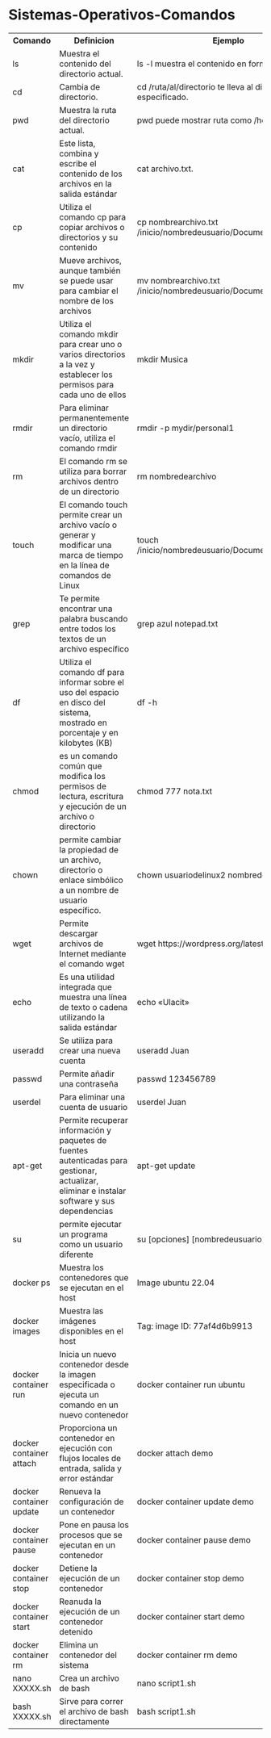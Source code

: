# Sistemas-Operativos-Comandos

<table>
  <tr>
    <th>Comando</th>
    <th>Definicion</th>
    <th>Ejemplo</th>
  </tr>
  <tr>
    <td>ls</td>
    <td>Muestra el contenido del directorio actual.</td>
    <td>ls -l muestra el contenido en formato detallado.</td>
  </tr>
  <tr>
    <td>cd</td>
    <td>Cambia de directorio.</td>
    <td>cd /ruta/al/directorio te lleva al directorio especificado.</td>
  </tr>
 <tr>
    <td>pwd</td>
    <td>Muestra la ruta del directorio actual.</td>
    <td>pwd puede mostrar ruta como /home/ulacit</td>
  </tr>
  <tr>
<td>cat</td>
<td>Este lista, combina y escribe el contenido de los archivos en la salida estándar</td>
<td>cat archivo.txt.</td>
</tr> 
<tr>
<td>cp</td>
<td>Utiliza el comando cp para copiar archivos o directorios y su contenido</td>
<td>cp nombrearchivo.txt /inicio/nombredeusuario/Documentos</td>
</tr> 
<tr>
<td>mv</td>
<td>Mueve archivos, aunque también se puede usar para cambiar el nombre de los archivos</td>
<td>mv nombrearchivo.txt /inicio/nombredeusuario/Documentos.</td>
</tr> 
<tr>
<td>mkdir</td>
<td>Utiliza el comando mkdir para crear uno o varios directorios a la vez y establecer los permisos para cada uno de ellos</td>
<td>mkdir Musica</td>
</tr> 
<tr>
<td>rmdir</td>
<td>Para eliminar permanentemente un directorio vacío, utiliza el comando rmdir</td>
<td>rmdir -p mydir/personal1</td>
</tr> 
<tr>
<td>rm</td>
<td>El comando rm se utiliza para borrar archivos dentro de un directorio</td>
<td>rm nombredearchivo</td>
</tr> 
<tr>
<td>touch</td>
<td>El comando touch permite crear un archivo vacío o generar y modificar una marca de tiempo en la línea de comandos de Linux</td>
<td>touch /inicio/nombredeusuario/Documentos/Web.html</td>
</tr> 
<tr>
<td>grep</td>
<td>Te permite encontrar una palabra buscando entre todos los textos de un archivo específico</td>
<td>grep azul notepad.txt</td>
</tr> 
<tr>
<td>df</td>
<td>Utiliza el comando df para informar sobre el uso del espacio en disco del sistema, mostrado en porcentaje y en kilobytes (KB)</td>
<td>df -h</td>
</tr> 
<tr>
<td>chmod</td>
<td>es un comando común que modifica los permisos de lectura, escritura y ejecución de un archivo o directorio</td>
<td>chmod 777 nota.txt</td>
</tr> 
<tr>
<td>chown</td>
<td>permite cambiar la propiedad de un archivo, directorio o enlace simbólico a un nombre de usuario específico.</td>
<td>chown usuariodelinux2 nombredearchivo.txt</td>
</tr> 
<tr>
<td>wget</td>
<td>Permite descargar archivos de Internet mediante el comando wget</td>
<td>wget https://wordpress.org/latest.zip</td>
</tr> 
<tr>
<td>echo</td>
<td>Es una utilidad integrada que muestra una línea de texto o cadena utilizando la salida estándar</td>
<td>echo «Ulacit»</td>
</tr> 
<tr>
<td>useradd</td>
<td>Se utiliza para crear una nueva cuenta</td>
<td>useradd Juan</td>
</tr> 
<tr>
<td>passwd</td>
<td>Permite añadir una contraseña</td>
<td>passwd 123456789</td>
</tr> 
<tr>
<td>userdel</td>
<td>Para eliminar una cuenta de usuario</td>
<td>userdel Juan</td>
</tr> 
<tr>
<td>apt-get</td>
<td>Permite recuperar información y paquetes de fuentes autenticadas para gestionar, actualizar, eliminar e instalar software y sus dependencias</td>
<td>apt-get update</td>
</tr> 
<tr>
<td>su</td>
<td>permite ejecutar un programa como un usuario diferente</td>
<td>su [opciones] [nombredeusuario [argumento]]</td>
</tr> 
<tr>
<td>docker ps</td>
<td>Muestra los contenedores que se ejecutan en el host</td>
<td>Image ubuntu 22.04</td>
</tr> 
<tr>
<td>docker images</td>
<td>Muestra las imágenes disponibles en el host</td>
<td> Tag: <none>              image ID: 77af4d6b9913</td>
</tr> 
<tr>
<td>docker container run <image></td>
<td>Inicia un nuevo contenedor desde la imagen especificada o ejecuta un comando en un nuevo contenedor</td>
<td>docker container run ubuntu</td>
</tr> 
<tr>
<td>docker container attach <container></td>
<td>Proporciona un contenedor en ejecución con flujos locales de entrada, salida y error estándar</td>
<td>docker attach demo</td>
</tr> 
<tr>
<td>docker container update <container></td>
<td>Renueva la configuración de un contenedor</td>
<td>docker container update demo</td>
</tr> 
<tr>
<td>docker container pause <container></td>
<td>Pone en pausa los procesos que se ejecutan en un contenedor</td>
<td>docker container pause demo</td>
</tr> 
<tr>
<td>docker container stop <container></td>
<td>Detiene la ejecución de un contenedor</td>
<td>docker container stop demo</td>
</tr> 
<tr>
<td>docker container start <container></td>
<td>Reanuda la ejecución de un contenedor detenido</td>
<td>docker container start demo</td>
</tr> 
<tr>
<td>docker container rm <container></td>
<td>Elimina un contenedor del sistema</td>
<td>docker container rm demo</td>
</tr> 
<tr>
<td>nano XXXXX.sh</td>
<td>Crea un archivo de bash</td>
<td>nano script1.sh</td>
</tr> 
<tr>
<td>bash XXXXX.sh</td>
<td>Sirve para correr el archivo de bash directamente</td>
<td>bash script1.sh</td>
</tr> 

</table>
